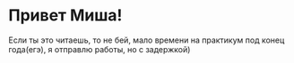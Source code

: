 # Привет Миша!
Если ты это читаешь, то не бей, мало времени на практикум под конец года(егэ), я отправлю работы, но с задержкой)
